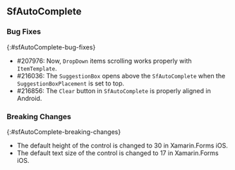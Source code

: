 ## SfAutoComplete


### Bug Fixes
{:#sfAutoComplete-bug-fixes}

* \#207976:  Now, `DropDown` items scrolling works properly with `ItemTemplate`.
* \#216036:  The `SuggestionBox` opens above the `SfAutoComplete` when the `SuggestionBoxPlacement` is set to top. 
* \#216856:  The `Clear` button in `SfAutoComplete` is properly aligned in Android.

### Breaking Changes
{:#sfAutoComplete-breaking-changes}

* The default height of the control is changed to 30 in Xamarin.Forms iOS.
* The default text size of the control is changed to 17 in Xamarin.Forms iOS.